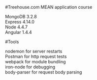 #Treehouse.com MEAN application course

MongoDB 3.2.8  
Express 4.14.0  
Node 4.4.7  
Angular 1.4.4  
  
#Tools

nodemon for server restarts  
Postman for http request tests  
webpack for module bundling  
iron-node for debugging  
body-parser for request body parsing  
